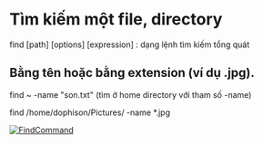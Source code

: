# Tìm kiếm một file, directory

find [path] [options] [expression] : dạng lệnh tìm kiếm tổng quát

## Bằng tên hoặc bằng extension (ví dụ .jpg).

find ~ -name "son.txt" (tìm ở home directory với tham số -name)

find /home/dophison/Pictures/ -name *.jpg

[![FindCommand]()](/img/findname_ext.png)
